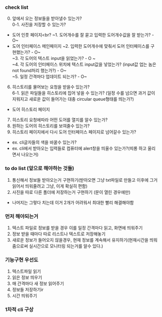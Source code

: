 ### check list
0. 앞에서 오는 정보들을 받아낼수 있는가? <br>
0-1. 사진을 저장할 수 있는가?
- 도어 인풋 페이지<br?
~1. 도어개수를 잘 묻고 입력한 도어개수값을 잘 받는가? - O~
- 도어 인터페이스 메인페이지
~2. 입력한 도어개수에 맞춰서 도어 인터페이스를 구현했는가? - O~<br>
~3. 각 도어의 텍스트 input을 읽었는가? - O ~<br>
~4. 각 도어의 인터페이스 위치에 텍스트 input값을 넣었는가? (input값 업는 놈은 not found처리 했는가?) - O~<br>
~5. 일정 간격마다 업데이트 되는가? - O~<br>
6. 히스토리를 물어보는 요청을 받을수 있는가?<br>
6-1. 읽은 파일들을 히스토리에 집어 넣을 수 있는가? (일정 수를 넘으면 과거 값이 지워지고 새로운 값이 들어가는 대충 circular queue형태를 띄는가?)
- 도어 히스토리 페이지
7. 히스토리 요청에따라 어떤 도어를 열지를 알수 있는가?
8. 원하는 도어의 히스토리를 보여줄수 있는가?
9. 히스토리 페이지에서 다시 도어 인터페이스 페이지로 넘어갈수 있는가?

- ex. cli글자들의 색을 바꿀수 있는가?
- ex. cli에서 받아오는 입력들로 컴퓨터에 alert창을 띄울수 있는가?(띠롱 하고 울리면서 나오는거)

### to do list (앞으로 해야하는 것들)
1. 통신해서 정보들 받아오는거 구현하기(받아오면 그냥 txt파일로 만들고 이후에 그거 읽어서 띄워줄려고 그냥, 이게 확실히 편함)
2. 사진을 따로 다른 폴더에 저장하는거 구현하기 (문이 열린 경우에만)
* 나머지는 그렇다 치는데 이거 2개가 어려워서 최대한 빨리 해결해야함


### 먼저 해야되는거
1. 텍스트 파일로 정보를 받을 경우 이를 일정 간격마다 읽고, 화면에 띄워주기 
2. 정보 받을 때마다 따로 리스트나 텍스트로 저장해놓기
3. 새로운 정보가 들어오지 않을경우, 현재 정보를 계속해서 유지하기(현재시간을 띄워줌으로써 실시간으로 모니터링 되는거를 알수 있다.)

### 기능구현 우선도
1. 텍스트파일 읽기
2. 읽은 정보 띄우기
3. 매 간격마다 새 정보 읽어주기
4. 정보들 저장하기ir
5. 시간 띄워주기

### 1차적 cli 구상


